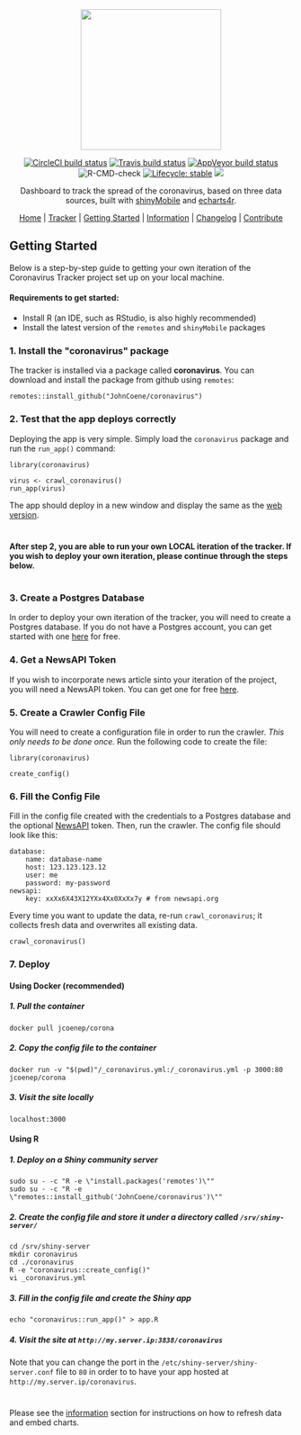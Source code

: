 <div align="center">

<img src="./man/figures/logo.png" height="250px" />

<!-- badges: start -->
[![CircleCI build status](https://circleci.com/gh/JohnCoene/coronavirus.svg?style=svg)](https://circleci.com/gh/JohnCoene/coronavirus)
[![Travis build status](https://travis-ci.org/JohnCoene/coronavirus.svg?branch=master)](https://travis-ci.org/JohnCoene/coronavirus)
[![AppVeyor build status](https://ci.appveyor.com/api/projects/status/github/JohnCoene/coronavirus?branch=master&svg=true)](https://ci.appveyor.com/project/JohnCoene/coronavirus)
![R-CMD-check](https://github.com/JohnCoene/coronavirus/workflows/R-CMD-check/badge.svg)
[![Lifecycle: stable](https://img.shields.io/badge/lifecycle-stable-brightgreen.svg)](https://www.tidyverse.org/lifecycle/#stable)
![](https://img.shields.io/badge/license-MIT-blue)
<!-- badges: end -->

Dashboard to track the spread of the coronavirus, based on three data sources, built with [shinyMobile](https://rinterface.github.io/shinyMobile/) and [echarts4r](https://echarts4r.john-coene.com/).

[Home](README.md) | [Tracker](https://shiny.john-coene.com/coronavirus) | [Getting Started](GETSTARTED.md) | [Information](INFO.md) | [Changelog](NEWS.md) | [Contribute](CONTRIBUTE.md)

</div>

## Getting Started

Below is a step-by-step guide to getting your own iteration of the Coronavirus Tracker project set up on your local machine. 
#### Requirements to get started:

 - Install R (an IDE, such as RStudio, is also highly recommended) 
 - Install the latest version of the `remotes` and `shinyMobile` packages

### 1. Install the "coronavirus" package
The tracker is installed via a package called **coronavirus**. You can download and install the package from github using `remotes`:

    remotes::install_github("JohnCoene/coronavirus")

### 2. Test that the app deploys correctly
Deploying the app is very simple. Simply load the `coronavirus` package and run the `run_app()` command:

    library(coronavirus)
    
    virus <- crawl_coronavirus()
    run_app(virus)
The app should deploy in a new window and display the same as the [web version](https://shiny.john-coene.com/coronavirus).

#
**After step 2, you are able to run your own LOCAL iteration of the tracker. If you wish to deploy your own iteration, please continue through the steps below.**
#

### 3. Create a Postgres Database
In order to deploy your own iteration of the tracker, you will need to create a Postgres database. If you do not have a Postgres account, you can get started with one [here](https://www.postgresql.org/) for free. 

### 4. Get a NewsAPI Token
If you wish to incorporate news article sinto your iteration of the project, you will need a NewsAPI token. You can get one for free [here]([newsapi.org](https://newsapi.org)).

### 5. Create a Crawler Config File
You will need to create a configuration file in order to run the crawler. *This only needs to be done once.* Run the following code to create the file:

    library(coronavirus)
    
    create_config()

### 6. Fill the Config File
Fill in the config file created with the credentials to a Postgres database and the optional [NewsAPI](https://newsapi.org) token. Then, run the crawler. The config file should look like this:

    database:
        name: database-name
        host: 123.123.123.12
        user: me
        password: my-password
    newsapi:
        key: xxXx6X43X12YXx4Xx0XxXx7y # from newsapi.org

Every time you want to update the data, re-run `crawl_coronavirus`; it collects fresh data and overwrites all existing data.

    crawl_coronavirus()
    
 ### 7. Deploy
 
 #### Using Docker (recommended)
 
 ##### 1. Pull the container
 
    docker pull jcoenep/corona
 ##### 2. Copy the config file to the container
 
    docker run -v "$(pwd)"/_coronavirus.yml:/_coronavirus.yml -p 3000:80 jcoenep/corona
    
##### 3. Visit the site locally

    localhost:3000

 #### Using R

##### 1. Deploy on a Shiny community server

    sudo su - -c "R -e \"install.packages('remotes')\""
    sudo su - -c "R -e \"remotes::install_github('JohnCoene/coronavirus')\""

##### 2. Create the config file and store it under a directory called `/srv/shiny-server/`

    cd /srv/shiny-server
    mkdir coronavirus
    cd ./coronavirus
    R -e "coronavirus::create_config()"
    vi _coronavirus.yml

##### 3. Fill in the config file and create the Shiny app

    echo "coronavirus::run_app()" > app.R 
##### 4. Visit the site at ``http://my.server.ip:3838/coronavirus``
Note that you can change the port in the `/etc/shiny-server/shiny-server.conf` file to `80` in order to to have your app hosted at `http://my.server.ip/coronavirus`.
#
Please see the [information](INFO.md) section for instructions on how to refresh data and embed charts.